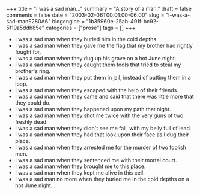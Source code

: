 +++
title = "I was a sad man…"
summary = "A story of a man."
draft = false
comments = false
date = "2003-02-06T00:01:00-06:00"
slug = "I-was-a-sad-manE280A6"
blogengine = "1b35960e-25ab-491f-bc92-5f19a5ddb85e"
categories = ["prose"]
tags = []
+++

<ul>
	<li>I was a sad man when they buried him in the cold depths.</li>
	<li>I was a sad man when they gave me the flag that my brother had rightly fought for.</li>
	<li>I was a sad man when they dug up his grave on a hot June night.</li>
	<li>I was a sad man when they caught them fools that tried to steal my brother&#39;s ring.</li>
	<li>I was a sad man when they put them in jail, instead of putting them in a loop.</li>
	<li>I was a sad man when they escaped with the help of their friends.</li>
	<li>I was a sad man when they came and said that there was little more that they could do.</li>
	<li>I was a sad man when they happened upon my path that night.</li>
	<li>I was a sad man when they shot me twice with the very guns of two freshly dead.</li>
	<li>I was a sad man when they didn&#39;t see me fall, with my belly full of lead.</li>
	<li>I was a sad man when they had that look upon their face as I dug their place.</li>
	<li>I was a sad man when they arrested me for the murder of two foolish men.</li>
	<li>I was a sad man when they sentenced me with their mortal court.</li>
	<li>I was a sad man when they brought me to this place.</li>
	<li>I was a sad man when they kept me alive in this cell.</li>
	<li>I was a sad man no more when they buried me in the cold depths on a hot June night...</li>
</ul>

